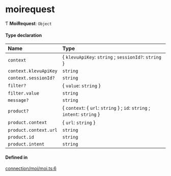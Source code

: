 # moirequest
      
Ƭ **MoiRequest**: `Object`

#### Type declaration

| Name | Type |
| :------ | :------ |
| `context` | { `klevuApiKey`: `string` ; `sessionId?`: `string`  } |
| `context.klevuApiKey` | `string` |
| `context.sessionId?` | `string` |
| `filter?` | { `value`: `string`  } |
| `filter.value` | `string` |
| `message?` | `string` |
| `product?` | { `context`: { `url`: `string`  } ; `id`: `string` ; `intent`: `string`  } |
| `product.context` | { `url`: `string`  } |
| `product.context.url` | `string` |
| `product.id` | `string` |
| `product.intent` | `string` |

#### Defined in

[connection/moi/moi.ts:6](https://github.com/klevultd/frontend-sdk/blob/f1babb6/packages/klevu-core/src/connection/moi/moi.ts#L6)

